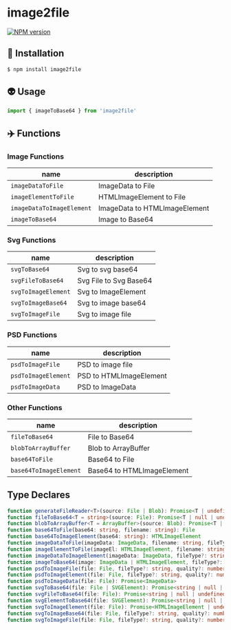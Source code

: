 # image2file

[![NPM version](https://img.shields.io/npm/v/image2file?color=a1b858&label=)](https://www.npmjs.com/package/image2file)

## 📎 Installation
```sh
$ npm install image2file
```
## 👽 Usage

```js
import { imageToBase64 } from 'image2file'
```

## ✈️ Functions

### Image Functions
| name                      | description                   |
| ------------------------- | ----------------------------- |
| `imageDataToFile`         | ImageData to File             |
| `imageElementToFile`      | HTMLImageElement to File      |
| `imageDataToImageElement` | ImageData to HTMLImageElement |
| `imageToBase64`           | Image to Base64               |

### Svg Functions
| name                | description            |
| ------------------- | ---------------------- |
| `svgToBase64`       | Svg to svg base64      |
| `svgFileToBase64`   | Svg File to Svg Base64 |
| `svgToImageElement` | Svg to ImageElement    |
| `svgToImageBase64`  | Svg to image base64    |
| `svgToImageFile`    | Svg to image file      |

### PSD Functions
| name                | description             |
| ------------------- | ----------------------- |
| `psdToImageFile`    | PSD to image file       |
| `psdToImageElement` | PSD to HTMLImageElement |
| `psdToImageData`    | PSD to ImageData        |

### Other Functions
| name                   | description             |
| ---------------------- | ----------------------- |
| `fileToBase64`         | File to Base64          |
| `blobToArrayBuffer`    | Blob to ArrayBuffer     |
| `base64ToFile`         | Base64 to File          |
| `base64ToImageElement` | Base64 to HTMLImageElement |

## Type Declares

```ts
function generateFileReader<T>(source: File | Blob): Promise<T | undefined | null>
function fileToBase64<T = string>(source: File): Promise<T | null | undefined>
function blobToArrayBuffer<T = ArrayBuffer>(source: Blob): Promise<T | null | undefined>
function base64ToFile(base64: string, filename: string): File
function base64ToImageElement(base64: string): HTMLImageElement
function imageDataToFile(imageData: ImageData, filename: string, fileType?: string, quality?: number): Promise<File>
function imageElementToFile(imageEl: HTMLImageElement, filename: string, fileType?: string, quality?: number): Promise<File>
function imageDataToImageElement(imageData: ImageData, fileType?: string, quality?: number): Promise<HTMLImageElement>
function imageToBase64(image: ImageData | HTMLImageElement, fileType?: string, quality?: number): Promise<string>
function psdToImageFile(file: File, fileType?: string, quality?: number): Promise<File>
function psdToImageElement(file: File, fileType?: string, quality?: number): Promise<HTMLImageElement>
function psdToImageData(file: File): Promise<ImageData>
function svgToBase64(file: File | SVGElement): Promise<string | null | undefined> | undefined
function svgFileToBase64(file: File): Promise<string | null | undefined> | undefined
function svgElementToBase64(file: SVGElement): Promise<string | null | undefined> | undefined
function svgToImageElement(file: File): Promise<HTMLImageElement | undefined>
function svgToImageBase64(file: File, fileType?: string, quality?: number): Promise<string | undefined>
function svgToImageFile(file: File, fileType?: string, quality?: number): Promise<File | undefined>
```
